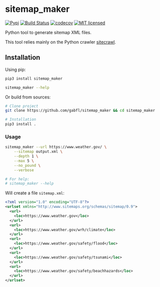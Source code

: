 # sitemap_maker

[![Pypi](https://img.shields.io/pypi/v/sitemap_maker.svg)](https://pypi.org/project/sitemap_maker)
[![Build Status](https://github.com/gabfl/sitemap_maker/actions/workflows/ci.yml/badge.svg?branch=main)](https://github.com/gabfl/sitemap_maker/actions)
[![codecov](https://codecov.io/gh/gabfl/sitemap_maker/branch/main/graph/badge.svg)](https://codecov.io/gh/gabfl/sitemap_maker)
[![MIT licensed](https://img.shields.io/badge/license-MIT-green.svg)](https://raw.githubusercontent.com/gabfl/sitemap_maker/main/LICENSE)

Python tool to generate sitemap XML files.

This tool relies mainly on the Python crawler [sitecrawl](https://github.com/gabfl/sitecrawl).

## Installation

Using pip:

```bash
pip3 install sitemap_maker

sitemap_maker --help
```

Or build from sources:

```bash
# Clone project
git clone https://github.com/gabfl/sitemap_maker && cd sitemap_maker

# Installation
pip3 install .
```

### Usage

```bash
sitemap_maker --url https://www.weather.gov/ \
    --sitemap output.xml \
    --depth 1 \
    --max 5 \
    --no_pound \
    --verbose

# For help:
# sitemap_maker --help
```

Will create a file `sitemap.xml`:

```xml
<?xml version="1.0" encoding="UTF-8"?>
<urlset xmlns="http://www.sitemaps.org/schemas/sitemap/0.9">
  <url>
    <loc>https://www.weather.gov</loc>
  </url>
  <url>
    <loc>https://www.weather.gov/wrh/climate</loc>
  </url>
  <url>
    <loc>https://www.weather.gov/safety/flood</loc>
  </url>
  <url>
    <loc>https://www.weather.gov/safety/tsunami</loc>
  </url>
  <url>
    <loc>https://www.weather.gov/safety/beachhazards</loc>
  </url>
</urlset>
```